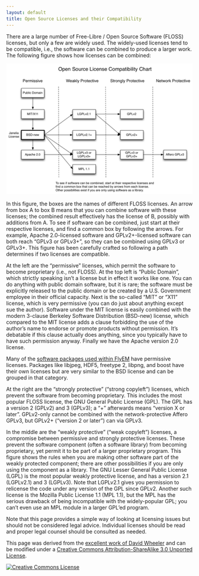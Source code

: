 ```yaml
---
layout: default
title: Open Source Licenses and their Compatibility
---
```


There are a large number of Free-Libre / Open Source Software (FLOSS) licenses, but only a few are widely used. The widely-used licenses tend to be compatible, i.e., the software can be combined to produce a larger work. The following figure shows how licenses can be combined:

![Diagram of FLOSS licenses and compatability](images/open_licenses.png)
 
In this figure, the boxes are the names of different FLOSS licenses. An arrow from box A to box B means that you can combine software with these licenses; the combined result effectively has the license of B, possibly with additions from A. To see if software can be combined, just start at their respective licenses, and find a common box by following the arrows. For example, Apache 2.0-licensed software and GPLv2+-licensed software can both reach “GPLv3 or GPLv3+”, so they can be combined using GPLv3 or GPLv3+. This figure has been carefully crafted so following a path determines if two licenses are compatible.

At the left are the “permissive” licenses, which permit the software to become proprietary (i.e., not FLOSS). At the top left is “Public Domain”, which strictly speaking isn’t a license but in effect it works like one. You can do anything with public domain software, but it is rare; the software must be explicitly released to the public domain or be created by a U.S. Government employee in their official capacity. Next is the so-called “MIT” or “X11” license, which is very permissive (you can do just about anything except sue the author). Software under the MIT license is easily combined with the modern 3-clause Berkeley Software Distribution (BSD-new) license, which compared to the MIT license adds a clause forbidding the use of the author’s name to endorse or promote products without permission.  It’s debatable if this clause actually does anything, since you typically have to have such permission anyway. Finally we have the Apache version 2.0 license.

Many of the [software packages used within FlyEM](/dependencies.html) have permissive licenses.  Packages like libjpeg, HDF5, freetype 2, libpng, and boost have their own licenses but are very similar to the BSD license and can be grouped in that category.

At the right are the “strongly protective” (“strong copyleft”) licenses, which prevent the software from becoming proprietary. This includes the most popular FLOSS license, the GNU General Public License (GPL). The GPL has a version 2 (GPLv2) and 3 (GPLv3); a “+” afterwards means “version X or later”. GPLv2-only cannot be combined with the network-protective Affero GPLv3, but GPLv2+ (“version 2 or later”) can via GPLv3.

In the middle are the “weakly protective” (“weak copyleft”) licenses, a compromise between permissive and strongly protective licenses. These prevent the software component (often a software library) from becoming proprietary, yet permit it to be part of a larger proprietary program. This figure shows the rules when you are making other software part of the weakly protected component; there are other possibilities if you are only using the component as a library. The GNU Lesser General Public License (LGPL) is the most popular weakly protective license, and has a version 2.1 (LGPLv2.1) and 3 (LGPLv3). Note that LGPLv2.1 gives you permission to relicense the code under any version of the GPL since GPLv2. Another such license is the Mozilla Public License 1.1 (MPL 1.1), but the MPL has the serious drawback of being incompatible with the widely-popular GPL; you can’t even use an MPL module in a larger GPL’ed program.

Note that this page provides a simple way of looking at licensing issues but should not be considered legal advice.  Individual licenses should be read and proper legal counsel should be consulted as needed.

This page was derived from the [excellent work of David Wheeler](http://www.dwheeler.com/essays/floss-license-slide.html) and can be modified under a <a rel="license" href="http://creativecommons.org/licenses/by-sa/3.0/">Creative Commons Attribution-ShareAlike 3.0 Unported License</a>.

<a rel="license" href="http://creativecommons.org/licenses/by-sa/3.0/">
    <img alt="Creative Commons License" style="border-width:0" width="88" height="31" src="http://i.creativecommons.org/l/by-sa/3.0/88x31.png" />
</a>
